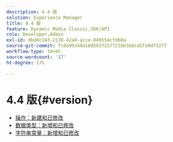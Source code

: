 ```yaml
---
description: 4.4 版
solution: Experience Manager
title: 4.4 版
feature: Dynamic Media Classic,SDK/API
role: Developer,Admin
exl-id: dbd8c143-2138-42a8-acce-849554cfd68a
source-git-commit: fcda99340a18d5037157723bb3bdca5fa9df3277
workflow-type: tm+mt
source-wordcount: '17'
ht-degree: 17%

---
```


# 4.4 版{#version}

* [操作：新建和已修改](r-4-4-operations.md)
* [数据类型：新增和已修改](r-4-4-types.md)
* [字符串常量：新增和已修改](r-4-4-string-constants.md)
